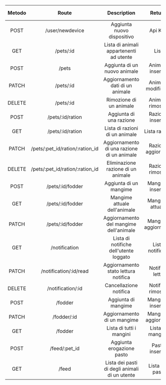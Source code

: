 | Metodo |              Route              |                  Description                  |        Return       | Authentication type  |
|:------:|:-------------------------------:|:---------------------------------------------:|:-------------------:|----------------------|
|  POST  |         /user/newdevice         |           Aggiunta nuovo dispositivo          |       Api Key       | Local authentication |
|   GET  |            /pets/:id            |    Lista di animali appartenenti ad utente    |      List<Pet>      | Local authentication |
|  POST  |              /pets              |          Aggiunta di un nuovo animale         |   Animale inserito  | Local authentication |
|  PATCH |            /pets/:id            |       Aggiornamento dati  di un animale       |  Animale modificato | Local authentication |
| DELETE |            /pets/:id            |            Rimozione di un animale            |   Animale rimosso   | Local authentication |
|  POST  |         /pets/:id/ration        |            Aggiunta di una razione            |   Razione inserita  | Local authentication |
|   GET  |         /pets/:id/ration        |         Lista di razioni di un animale        |    Lista razioni    | Local authentication |
|  PATCH | /pets/:pet_id/ration/:ration_id |   Aggiornamento di una razione di un animale  |  Razione aggiornata | Local authentication |
| DELETE | /pets/:pet_id/ration/:ration_id |       Eliminazione razione di un animale      |   Razione rimossa   | Local authentication |
|  POST  |         /pets/:id/fodder        |            Aggiunta di un mangime             |   Mangime inserito  | Local authentication |
|   GET  |         /pets/:id/fodder        |          Mangime attuale dell'animale         |   Mangime attuale   | Local authentication |
|  PATCH |         /pets/:id/fodder        |     Aggiornamento del mangime dell'animale    | Mangime aggiornaeto | Local authentication |
|   GET  |          /notification          |     Lista di notifiche dell'utente loggato    |   Lista notifiche   | Local authentication |
|  PATCH |      /notification/:id/read     |      Aggiornamento stato lettura notifica     |    Notifica letta   | Local authentication |
| DELETE |        /notification/:id        |             Cancellazione notifica            |   Notifica rimossa  | Local authentication |
|  POST  |             /fodder             |              Aggiunta di mangime              |   Mangime inserito  | Local authentication |
|  PATCH |           /fodder/:id           |          Aggiornamento di un mangime          |  Mangime aggiornato | Local authentication |
|   GET  |             /fodder             |            Lista di tutti i mangini           |   Lista di mangimi  | Local authentication |
|  POST  |          /feed/:pet_id          |           Aggiunta erogazione pasto           |    Pasto inserito   | Token authentication |
|   GET  |              /feed              | Lista dei pasti di degli animali di un utente |   Lista dei pasti   | Local authentication |

